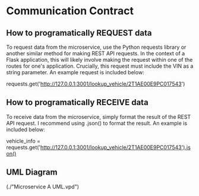 # Communication Contract

## How to programatically REQUEST data
To request data from the microservice, use the Python requests library or another similar method for making REST API requests.
In the context of a Flask application, this will likely involve making the request within one of the routes for one's application.
Crucially, this request must include the VIN as a string parameter. An example request is included below:

requests.get('http://127.0.0.1:3001/lookup_vehicle/2T1AE00E9PC017543')

## How to programatically RECEIVE data
To receive data from the microservice, simply format the result of the REST API request. I recommend using .json() to format the result.
An example is included below:

vehicle_info = requests.get('http://127.0.0.1:3001/lookup_vehicle/2T1AE00E9PC017543').json()

## UML Diagram
(./"Microservice A UML.vpd")
